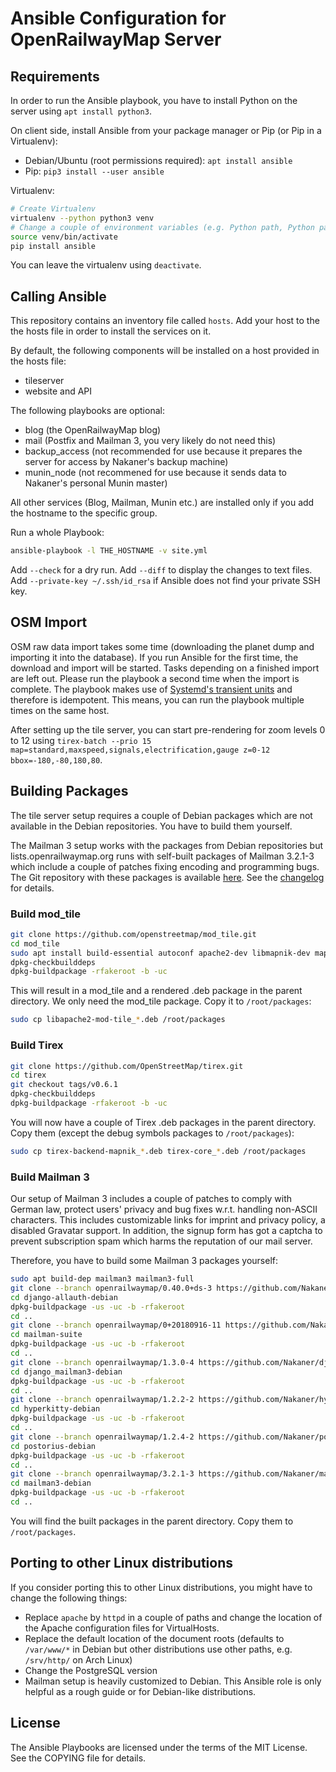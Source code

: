 # Ansible Configuration for OpenRailwayMap Server

## Requirements

In order to run the Ansible playbook, you have to install Python on the server using `apt install
python3`.

On client side, install Ansible from your package manager or Pip (or Pip in a Virtualenv):

* Debian/Ubuntu (root permissions required): `apt install ansible`
* Pip: `pip3 install --user ansible`

Virtualenv:

```sh
# Create Virtualenv
virtualenv --python python3 venv
# Change a couple of environment variables (e.g. Python path, Python packages location)
source venv/bin/activate
pip install ansible
```

You can leave the virtualenv using `deactivate`.



## Calling Ansible

This repository contains an inventory file called `hosts`. Add your host to the the hosts file
in order to install the services on it.

By default, the following components will be installed on a host provided in the hosts file:

* tileserver
* website and API

The following playbooks are optional:

* blog (the OpenRailwayMap blog)
* mail (Postfix and Mailman 3, you very likely do not need this)
* backup_access (not recommended for use because it prepares the server for access by Nakaner's
  backup machine)
* munin_node (not recommened for use because it sends data to Nakaner's personal Munin master)

All other services (Blog, Mailman, Munin etc.) are installed only if you add the hostname to the
specific group.

Run a whole Playbook:

```sh
ansible-playbook -l THE_HOSTNAME -v site.yml
```

Add `--check` for a dry run. Add `--diff` to display the changes to text files. Add
`--private-key ~/.ssh/id_rsa` if Ansible does not find your private SSH key.


## OSM Import

OSM raw data import takes some time (downloading the planet dump and importing it into the database).
If you run Ansible for the first time, the download and import will be started. Tasks depending on a
finished import are left out. Please run the playbook a second time when the import is complete.
The playbook makes use of [Systemd's transient units](https://www.freedesktop.org/software/systemd/man/systemd-run.html)
and therefore is idempotent. This means, you can run the playbook multiple times on the same host.

After setting up the tile server, you can start pre-rendering for zoom levels 0 to 12 using
`tirex-batch --prio 15 map=standard,maxspeed,signals,electrification,gauge z=0-12 bbox=-180,-80,180,80`.

## Building Packages

The tile server setup requires a couple of Debian packages which are not available in the Debian repositories.
You have to build them yourself.

The Mailman 3 setup works with the packages from Debian repositories but lists.openrailwaymap.org
runs with self-built packages of Mailman 3.2.1-3 which include a couple of patches fixing encoding
and programming bugs. The Git repository with these packages is available
[here](https://github.com/fossgis/mailman3-debian). See the
[changelog](https://github.com/fossgis/mailman3-debian/blob/debian-3.2.1-3/debian/changelog) for
details.

### Build mod_tile

```sh
git clone https://github.com/openstreetmap/mod_tile.git
cd mod_tile
sudo apt install build-essential autoconf apache2-dev libmapnik-dev mapnik-utils
dpkg-checkbuilddeps
dpkg-buildpackage -rfakeroot -b -uc
```

This will result in a mod_tile and a rendered .deb package in the parent directory. We only need the
mod_tile package. Copy it to `/root/packages`:

```sh
sudo cp libapache2-mod-tile_*.deb /root/packages
```


### Build Tirex

```sh
git clone https://github.com/OpenStreetMap/tirex.git
cd tirex
git checkout tags/v0.6.1
dpkg-checkbuilddeps
dpkg-buildpackage -rfakeroot -b -uc
```

You will now have a couple of Tirex .deb packages in the parent directory. Copy them (except the debug symbols packages to `/root/packages`):

```sh
sudo cp tirex-backend-mapnik_*.deb tirex-core_*.deb /root/packages
```


### Build Mailman 3

Our setup of Mailman 3 includes a couple of patches to comply with German
law, protect users' privacy and bug fixes w.r.t. handling non-ASCII
characters. This includes customizable links for imprint and privacy
policy, a disabled Gravatar support. In addition, the signup form has got
a captcha to prevent subscription spam which harms the reputation of our
mail server.

Therefore, you have to build some Mailman 3 packages yourself:

```sh
sudo apt build-dep mailman3 mailman3-full
git clone --branch openrailwaymap/0.40.0+ds-3 https://github.com/Nakaner/django-allauth-debian.git
cd django-allauth-debian
dpkg-buildpackage -us -uc -b -rfakeroot
cd ..
git clone --branch openrailwaymap/0+20180916-11 https://github.com/Nakaner/mailman-suite.git
cd mailman-suite
dpkg-buildpackage -us -uc -b -rfakeroot
cd ..
git clone --branch openrailwaymap/1.3.0-4 https://github.com/Nakaner/django_mailman3-debian.git
cd django_mailman3-debian
dpkg-buildpackage -us -uc -b -rfakeroot
cd ..
git clone --branch openrailwaymap/1.2.2-2 https://github.com/Nakaner/hyperkitty-debian.git
cd hyperkitty-debian
dpkg-buildpackage -us -uc -b -rfakeroot
cd ..
git clone --branch openrailwaymap/1.2.4-2 https://github.com/Nakaner/postorius-debian.git
cd postorius-debian
dpkg-buildpackage -us -uc -b -rfakeroot
cd ..
git clone --branch openrailwaymap/3.2.1-3 https://github.com/Nakaner/mailman3-debian.git
cd mailman3-debian
dpkg-buildpackage -us -uc -b -rfakeroot
cd ..
```

You will find the built packages in the parent directory. Copy them to `/root/packages`.

## Porting to other Linux distributions

If you consider porting this to other Linux distributions, you might have to change the following things:

* Replace `apache` by `httpd` in a couple of paths and change the location of the Apache configuration files for VirtualHosts.
* Replace the default location of the document roots (defaults to `/var/www/*` in Debian but other distributions use other paths, e.g. `/srv/http/` on Arch Linux)
* Change the PostgreSQL version
* Mailman setup is heavily customized to Debian. This Ansible role is only helpful as a rough guide or for Debian-like distributions.

## License

The Ansible Playbooks are licensed under the terms of the MIT License. See the COPYING file for details.
